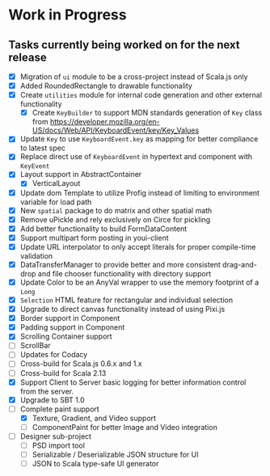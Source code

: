 # Work in Progress
## Tasks currently being worked on for the next release

* [X] Migration of `ui` module to be a cross-project instead of Scala.js only
* [X] Added RoundedRectangle to drawable functionality
* [X] Create `utilities` module for internal code generation and other external functionality
    * [X] Create `KeyBuilder` to support MDN standards generation of `Key` class from https://developer.mozilla.org/en-US/docs/Web/API/KeyboardEvent/key/Key_Values
* [X] Update `Key` to use `KeyboardEvent.key` as mapping for better compliance to latest spec
* [X] Replace direct use of `KeyboardEvent` in hypertext and component with `KeyEvent`
* [X] Layout support in AbstractContainer
    * [X] VerticalLayout
* [X] Update dom Template to utilize Profig instead of limiting to environment variable for load path
* [X] New `spatial` package to do matrix and other spatial math
* [X] Remove uPickle and rely exclusively on Circe for pickling
* [X] Add better functionality to build FormDataContent
* [X] Support multipart form posting in youi-client
* [X] Update URL interpolator to only accept literals for proper compile-time validation
* [X] DataTransferManager to provide better and more consistent drag-and-drop and file chooser functionality with directory support
* [X] Update Color to be an AnyVal wrapper to use the memory footprint of a `Long`
* [X] `Selection` HTML feature for rectangular and individual selection
* [X] Upgrade to direct canvas functionality instead of using Pixi.js
* [X] Border support in Component
* [X] Padding support in Component
* [X] Scrolling Container support
* [ ] ScrollBar
* [ ] Updates for Codacy
* [ ] Cross-build for Scala.js 0.6.x and 1.x
* [ ] Cross-build for Scala 2.13
* [X] Support Client to Server basic logging for better information control from the server.
* [X] Upgrade to SBT 1.0
* [ ] Complete paint support
    * [X] Texture, Gradient, and Video support
    * [ ] ComponentPaint for better Image and Video integration
* [ ] Designer sub-project
    * [ ] PSD import tool
    * [ ] Serializable / Deserializable JSON structure for UI
    * [ ] JSON to Scala type-safe UI generator